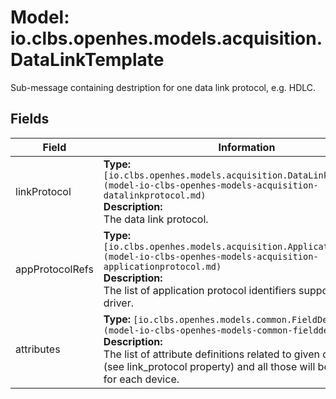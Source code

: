 # Model: io.clbs.openhes.models.acquisition.DataLinkTemplate

Sub-message containing destription for one data link protocol, e.g. HDLC.

## Fields

| Field | Information |
| --- | --- |
| linkProtocol | <b>Type:</b> `[io.clbs.openhes.models.acquisition.DataLinkProtocol](model-io-clbs-openhes-models-acquisition-datalinkprotocol.md)`<br><b>Description:</b><br>The data link protocol. |
| appProtocolRefs | <b>Type:</b> `[io.clbs.openhes.models.acquisition.ApplicationProtocol](model-io-clbs-openhes-models-acquisition-applicationprotocol.md)`<br><b>Description:</b><br>The list of application protocol identifiers supported by the driver. |
| attributes | <b>Type:</b> `[io.clbs.openhes.models.common.FieldDescriptor](model-io-clbs-openhes-models-common-fielddescriptor.md)`<br><b>Description:</b><br>The list of attribute definitions related to given data link type (see link_protocol property) and all those will be instantiated for each device. |


